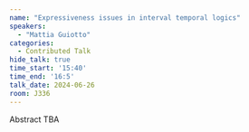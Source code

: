 ```yaml
---
name: "Expressiveness issues in interval temporal logics"
speakers:
  - "Mattia Guiotto"
categories:
  - Contributed Talk
hide_talk: true
time_start: '15:40'
time_end: '16:5'
talk_date: 2024-06-26
room: J336
---
```


Abstract TBA
